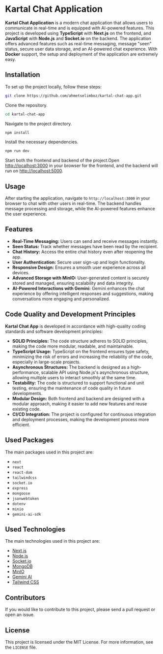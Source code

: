 
# Kartal Chat Application

**Kartal Chat Application** is a modern chat application that allows users to communicate in real-time and is equipped with AI-powered features. This project is developed using **TypeScript** with **Next.js** on the frontend, and **JavaScript** with **Node.js** and **Socket.io** on the backend. The application offers advanced features such as real-time messaging, message "seen" status, secure user data storage, and an AI-powered chat experience. With **Docker** support, the setup and deployment of the application are extremely easy.

## Installation

To set up the project locally, follow these steps:

```bash
git clone https://github.com/ahmetselimboz/kartal-chat-app.git
```
Clone the repository.

```bash
cd kartal-chat-app
```
Navigate to the project directory.

```bash
npm install
```
Install the necessary dependencies.

```bash
npm run dev
```
Start both the frontend and backend of the project.Open [http://localhost:3000](http://localhost:3000) in your browser for the frontend, and the backend will run on [http://localhost:5000](http://localhost:5000).

## Usage

After starting the application, navigate to `http://localhost:3000` in your browser to chat with other users in real-time. The backend handles message processing and storage, while the AI-powered features enhance the user experience.

## Features

- **Real-Time Messaging:** Users can send and receive messages instantly.
- **Seen Status:** Track whether messages have been read by the recipient.
- **Chat History:** Access the entire chat history even after reopening the app.
- **User Authentication:** Secure user sign-up and login functionality.
- **Responsive Design:** Ensures a smooth user experience across all devices.
- **Advanced Storage with MinIO:** User-generated content is securely stored and managed, ensuring scalability and data integrity.
- **AI-Powered Interactions with Gemini:** Gemini enhances the chat experience by offering intelligent responses and suggestions, making conversations more engaging and personalized.

## Code Quality and Development Principles

**Kartal Chat App** is developed in accordance with high-quality coding standards and software development principles:

- **SOLID Principles:** The code structure adheres to SOLID principles, making the code more modular, readable, and maintainable.
- **TypeScript Usage:** TypeScript on the frontend ensures type safety, minimizing the risk of errors and increasing the reliability of the code, especially in large-scale projects.
- **Asynchronous Structures:** The backend is designed as a high-performance, scalable API using Node.js's asynchronous structure, allowing multiple users to interact smoothly at the same time.
- **Testability:** The code is structured to support functional and unit testing, ensuring the maintenance of code quality in future developments.
- **Modular Design:** Both frontend and backend are designed with a modular approach, making it easier to add new features and reuse existing code.
- **CI/CD Integration:** The project is configured for continuous integration and deployment processes, making the development process more efficient.

## Used Packages

The main packages used in this project are:

- `next`
- `react`
- `react-dom`
- `tailwindcss`
- `socket.io`
- `express`
- `mongoose`
- `jsonwebtoken`
- `dotenv`
- `minio`
- `gemini-ai-sdk`

## Used Technologies

The main technologies used in this project are:

- [Next.js](https://nextjs.org/)
- [Node.js](https://nodejs.org/)
- [Socket.io](https://socket.io/)
- [MongoDB](https://www.mongodb.com/)
- [MinIO](https://min.io/)
- [Gemini AI](https://gemini.com/)
- [Tailwind CSS](https://tailwindcss.com/)

## Contributors

If you would like to contribute to this project, please send a pull request or open an issue.

## License

This project is licensed under the MIT License. For more information, see the `LICENSE` file.
